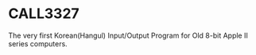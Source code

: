 CALL3327
========

The very first Korean(Hangul) Input/Output Program for Old 8-bit Apple II series computers.

